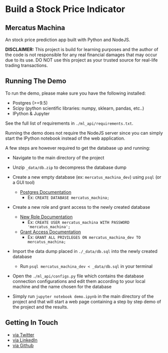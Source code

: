 # Build a Stock Price Indicator

## Mercatus Machina

An stock price prediction app built with Python and NodeJS.

__DISCLAIMER:__ This project is build for learning purposes and the author of the code is not responsible for any real financial damages that may occur due to its use. DO NOT use this project as your trusted source for real-life trading transactions.


## Running The Demo

To run the demo, please make sure you have the following installed:

- Postgres (>=9.5)
- Scipy (python scientific libraries: numpy, sklearn, pandas, etc..)
- IPython & Jupyter

See the full list of requirements in `./ml_api/requirements.txt`.

Running the demo does not require the NodeJS server since you can simply start the IPython notebook instead of the web application.

A few steps are however required to get the database up and running:

- Navigate to the main directory of the project

- Unzip `_data/db.zip` to decompress the database dump

- Create a new empty database (ex: `mercatus_machina_dev`) using `psql` (or a GUI tool)
  - [Postgres Documentation](https://www.tutorialspoint.com/postgresql/postgresql_create_database.htm)
    - Ex: `CREATE DATABASE mercatus_machina;`


- Create a new role and grant access to the newly created database
  - [New Role Documentation](https://www.postgresql.org/docs/9.5/static/sql-createrole.html)
    - Ex: `CREATE USER mercatus_machina WITH PASSWORD 'mercatus_machina';`
  - [Grant Access Documentation](https://www.postgresql.org/docs/9.5/static/sql-grant.html)
    - Ex: `GRANT ALL PRIVILEGES ON mercatus_machina_dev TO mercatus_machina;`


- Import the data dump placed in `./_data/db.sql` into the newly created database
  - Run `psql mercatus_machina_dev < _data/db.sql` in your terminal


- Open the `./ml_api/configs.py` file which contains the database connection configurations and edit them according to your local machine and the name chosen for the database

- Simply run `jupyter notebook demo.ipynb` in the main directory of the project and that will start a web page containing a step by step demo of the project and the results.


## Getting In Touch

* [via Twitter](https://twitter.com/FaisalAlTameemi)
* [via LinkedIn](http://ca.linkedin.com/in/faisalaltameemi)
* [via Github](https://github.com/FaisalAl-Tameemi)
